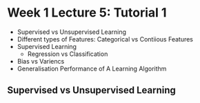 # Week 1 Lecture 5: Tutorial 1

* Supervised vs Unsupervised Learning
* Different types of Features: Categorical vs Contiious Features
* Supervised Learning
  * Regression vs Classification
* Bias vs Variencs  
* Generalisation Performance of A Learning Algorithm


## Supervised vs Unsupervised Learning

